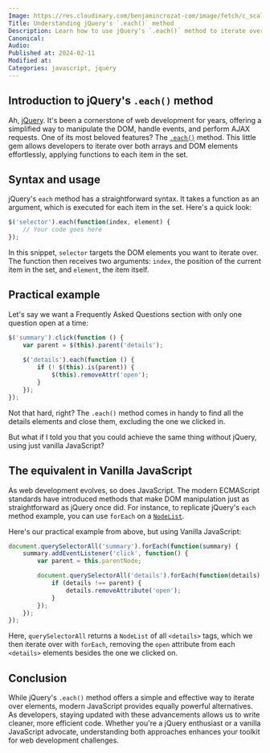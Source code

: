 ```yaml
---
Image: https://res.cloudinary.com/benjamincrozat-com/image/fetch/c_scale,f_webp,q_auto,w_1200/https://github.com/benjamincrozat/content/assets/3613731/71b3175d-790d-4206-988c-c80a7c79ed8b
Title: Understanding jQuery's `.each()` method
Description: Learn how to use jQuery's `.each()` method to iterate over DOM elements and arrays, and discover a modern vanilla JavaScript alternative.
Canonical: 
Audio:
Published at: 2024-02-11
Modified at:
Categories: javascript, jquery
---
```


## Introduction to jQuery's `.each()` method

Ah, [jQuery](https://jquery.com). It's been a cornerstone of web development for years, offering a simplified way to manipulate the DOM, handle events, and perform AJAX requests. One of its most beloved features? The [`.each()`](https://api.jquery.com/each/) method. This little gem allows developers to iterate over both arrays and DOM elements effortlessly, applying functions to each item in the set.

## Syntax and usage

jQuery's `each` method has a straightforward syntax. It takes a function as an argument, which is executed for each item in the set. Here's a quick look:

```js
$('selector').each(function(index, element) {
    // Your code goes here
});
```

In this snippet, `selector` targets the DOM elements you want to iterate over. The function then receives two arguments: `index`, the position of the current item in the set, and `element`, the item itself.

## Practical example

Let's say we want a Frequently Asked Questions section with only one question open at a time:

```js
$('summary').click(function () {
    var parent = $(this).parent('details');
  
    $('details').each(function () {
        if (! $(this).is(parent)) {
            $(this).removeAttr('open');
        }
    });
});
```

Not that hard, right? The `.each()` method comes in handy to find all the details elements and close them, excluding the one we clicked in.

But what if I told you that you could achieve the same thing without jQuery, using just vanilla JavaScript?

## The equivalent in Vanilla JavaScript

As web development evolves, so does JavaScript. The modern ECMAScript standards have introduced methods that make DOM manipulation just as straightforward as jQuery once did. For instance, to replicate jQuery's `each` method example, you can use `forEach` on a [`NodeList`](https://developer.mozilla.org/en-US/docs/Web/API/NodeList).

Here's our practical example from above, but using Vanilla JavaScript:

```js
document.querySelectorAll('summary').forEach(function(summary) {
    summary.addEventListener('click', function() {
        var parent = this.parentNode;

        document.querySelectorAll('details').forEach(function(details) {
            if (details !== parent) {
                details.removeAttribute('open');
            }
        });
    });
});
```

Here, `querySelectorAll` returns a `NodeList` of all `<details>` tags, which we then iterate over with `forEach`, removing the `open` attribute from each `<details>` elements besides the one we clicked on.

## Conclusion

While jQuery's `.each()` method offers a simple and effective way to iterate over elements, modern JavaScript provides equally powerful alternatives. As developers, staying updated with these advancements allows us to write cleaner, more efficient code. Whether you're a jQuery enthusiast or a vanilla JavaScript advocate, understanding both approaches enhances your toolkit for web development challenges.
